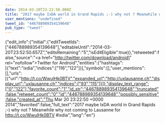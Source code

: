 ```yaml
---
date: 2014-03-20T23:22:50.000Z
title: "2017 maybe IxDA world in Grand Rapids ;-) why not ? Meanwhile why not coming to Lausanne for http://t.co/WwulHk0BTV #ixdia″"
user_mentions: "undefined"
tweet_id: "446788989354139648"
pub_type: "tweet"
---
```

{"edit_info":{"initial":{"editTweetIds":["446788989354139648"],"editableUntil":"2014-03-20T23:52:50.657Z","editsRemaining":"5","isEditEligible":true}},"retweeted":false,"source":"<a href=\"http://twitter.com/download/android\" rel=\"nofollow\">Twitter for Android</a>","entities":{"hashtags":[{"text":"ixdia","indices":["116","122"]}],"symbols":[],"user_mentions":[],"urls":[{"url":"http://t.co/WwulHk0BTV","expanded_url":"http://uxlausanne.ch","display_url":"uxlausanne.ch","indices":["93","115"]}]},"display_text_range":["0","122"],"favorite_count":"1","id_str":"446788989354139648","truncated":false,"retweet_count":"0","id":"446788989354139648","possibly_sensitive":false,"created_at":"Thu Mar 20 23:22:50 +0000 2014","favorited":false,"full_text":"2017 maybe IxDA world in Grand Rapids ;-) why not ? Meanwhile why not coming to Lausanne for http://t.co/WwulHk0BTV #ixdia","lang":"en"}

